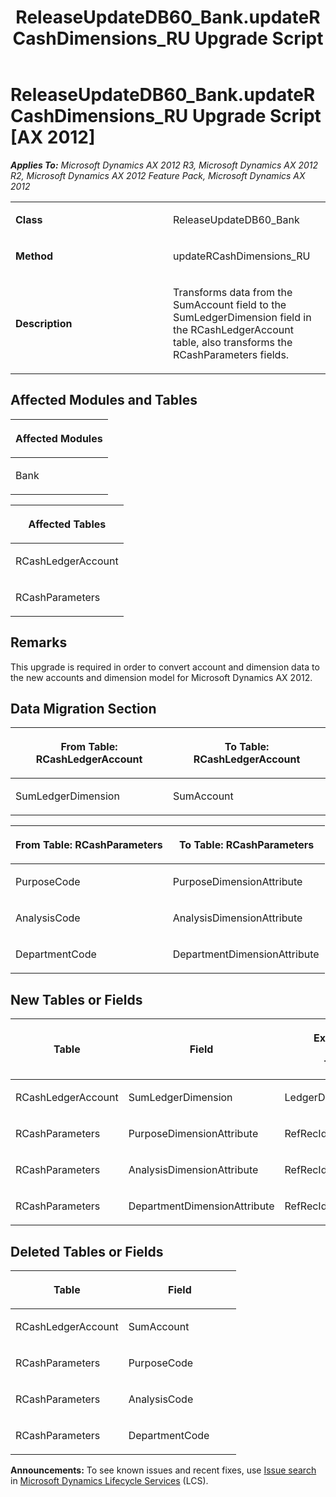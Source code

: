 ﻿---
title: ReleaseUpdateDB60_Bank.updateRCashDimensions_RU Upgrade Script
TOCTitle: ReleaseUpdateDB60_Bank.updateRCashDimensions_RU Upgrade Script
ms:assetid: 93228936-440f-a67d-62a7-1ee79c328e29
ms:mtpsurl: https://msdn.microsoft.com/en-us/library/JJ686113(v=AX.60)
ms:contentKeyID: 49709817
ms.date: 05/18/2015
mtps_version: v=AX.60
---

# ReleaseUpdateDB60\_Bank.updateRCashDimensions\_RU Upgrade Script [AX 2012]


_**Applies To:** Microsoft Dynamics AX 2012 R3, Microsoft Dynamics AX 2012 R2, Microsoft Dynamics AX 2012 Feature Pack, Microsoft Dynamics AX 2012_

<table>
<colgroup>
<col style="width: 50%" />
<col style="width: 50%" />
</colgroup>
<tbody>
<tr class="odd">
<td><p><strong>Class</strong></p></td>
<td><p>ReleaseUpdateDB60_Bank</p></td>
</tr>
<tr class="even">
<td><p><strong>Method</strong></p></td>
<td><p>updateRCashDimensions_RU</p></td>
</tr>
<tr class="odd">
<td><p><strong>Description</strong></p></td>
<td><p>Transforms data from the SumAccount field to the SumLedgerDimension field in the RCashLedgerAccount table, also transforms the RCashParameters fields.</p></td>
</tr>
</tbody>
</table>


## Affected Modules and Tables

<table>
<colgroup>
<col style="width: 100%" />
</colgroup>
<thead>
<tr class="header">
<th><p>Affected Modules</p></th>
</tr>
</thead>
<tbody>
<tr class="odd">
<td><p>Bank</p></td>
</tr>
</tbody>
</table>


<table>
<colgroup>
<col style="width: 100%" />
</colgroup>
<thead>
<tr class="header">
<th><p>Affected Tables</p></th>
</tr>
</thead>
<tbody>
<tr class="odd">
<td><p>RCashLedgerAccount</p></td>
</tr>
<tr class="even">
<td><p>RCashParameters</p></td>
</tr>
</tbody>
</table>


## Remarks

This upgrade is required in order to convert account and dimension data to the new accounts and dimension model for Microsoft Dynamics AX 2012.

## Data Migration Section

<table>
<colgroup>
<col style="width: 50%" />
<col style="width: 50%" />
</colgroup>
<thead>
<tr class="header">
<th><p>From Table: RCashLedgerAccount</p></th>
<th><p>To Table: RCashLedgerAccount</p></th>
</tr>
</thead>
<tbody>
<tr class="odd">
<td><p>SumLedgerDimension</p></td>
<td><p>SumAccount</p></td>
</tr>
</tbody>
</table>


<table>
<colgroup>
<col style="width: 50%" />
<col style="width: 50%" />
</colgroup>
<thead>
<tr class="header">
<th><p>From Table: RCashParameters</p></th>
<th><p>To Table: RCashParameters</p></th>
</tr>
</thead>
<tbody>
<tr class="odd">
<td><p>PurposeCode</p></td>
<td><p>PurposeDimensionAttribute</p></td>
</tr>
<tr class="even">
<td><p>AnalysisCode</p></td>
<td><p>AnalysisDimensionAttribute</p></td>
</tr>
<tr class="odd">
<td><p>DepartmentCode</p></td>
<td><p>DepartmentDimensionAttribute</p></td>
</tr>
</tbody>
</table>


## New Tables or Fields

<table>
<colgroup>
<col style="width: 33%" />
<col style="width: 33%" />
<col style="width: 33%" />
</colgroup>
<thead>
<tr class="header">
<th><p>Table</p></th>
<th><p>Field</p></th>
<th><p>Extended Data Type</p>
<p>-or- Base Enum</p></th>
</tr>
</thead>
<tbody>
<tr class="odd">
<td><p>RCashLedgerAccount</p></td>
<td><p>SumLedgerDimension</p></td>
<td><p>LedgerDimensionDefaultAccount</p></td>
</tr>
<tr class="even">
<td><p>RCashParameters</p></td>
<td><p>PurposeDimensionAttribute</p></td>
<td><p>RefRecId</p></td>
</tr>
<tr class="odd">
<td><p>RCashParameters</p></td>
<td><p>AnalysisDimensionAttribute</p></td>
<td><p>RefRecId</p></td>
</tr>
<tr class="even">
<td><p>RCashParameters</p></td>
<td><p>DepartmentDimensionAttribute</p></td>
<td><p>RefRecId</p></td>
</tr>
</tbody>
</table>


## Deleted Tables or Fields

<table>
<colgroup>
<col style="width: 50%" />
<col style="width: 50%" />
</colgroup>
<thead>
<tr class="header">
<th><p>Table</p></th>
<th><p>Field</p></th>
</tr>
</thead>
<tbody>
<tr class="odd">
<td><p>RCashLedgerAccount</p></td>
<td><p>SumAccount</p></td>
</tr>
<tr class="even">
<td><p>RCashParameters</p></td>
<td><p>PurposeCode</p></td>
</tr>
<tr class="odd">
<td><p>RCashParameters</p></td>
<td><p>AnalysisCode</p></td>
</tr>
<tr class="even">
<td><p>RCashParameters</p></td>
<td><p>DepartmentCode</p></td>
</tr>
</tbody>
</table>

  
**Announcements:** To see known issues and recent fixes, use [Issue search](http://go.microsoft.com/fwlink/?linkid=389258) in [Microsoft Dynamics Lifecycle Services](http://go.microsoft.com/fwlink/?linkid=306505) (LCS).

